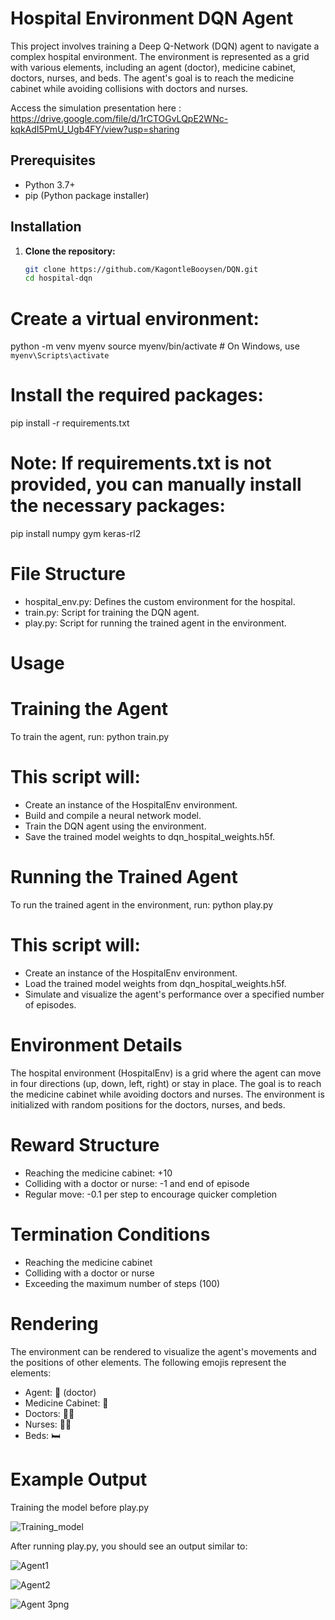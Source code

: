 # Hospital Environment DQN Agent

This project involves training a Deep Q-Network (DQN) agent to navigate a complex hospital environment. The environment is represented as a grid with various elements, including an agent (doctor), medicine cabinet, doctors, nurses, and beds. The agent's goal is to reach the medicine cabinet while avoiding collisions with doctors and nurses.

Access the simulation presentation here : https://drive.google.com/file/d/1rCTOGvLQpE2WNc-kqkAdI5PmU_Ugb4FY/view?usp=sharing

## Prerequisites

- Python 3.7+
- pip (Python package installer)

## Installation

1. **Clone the repository:**

   ```bash
   git clone https://github.com/KagontleBooysen/DQN.git
   cd hospital-dqn
   
# Create a virtual environment:
python -m venv myenv
source myenv/bin/activate  # On Windows, use `myenv\Scripts\activate`

# Install the required packages:
pip install -r requirements.txt

# Note: If requirements.txt is not provided, you can manually install the necessary packages:
pip install numpy gym keras-rl2

# File Structure
- hospital_env.py: Defines the custom environment for the hospital.
- train.py: Script for training the DQN agent.
- play.py: Script for running the trained agent in the environment.

# Usage
# Training the Agent
To train the agent, run: python train.py

# This script will:

- Create an instance of the HospitalEnv environment.
- Build and compile a neural network model.
- Train the DQN agent using the environment.
- Save the trained model weights to dqn_hospital_weights.h5f.

# Running the Trained Agent
To run the trained agent in the environment, run: python play.py

# This script will:

- Create an instance of the HospitalEnv environment.
- Load the trained model weights from dqn_hospital_weights.h5f.
- Simulate and visualize the agent's performance over a specified number of episodes.
  
# Environment Details
The hospital environment (HospitalEnv) is a grid where the agent can move in four directions (up, down, left, right) or stay in place. The goal is to reach the medicine cabinet while avoiding doctors and nurses. The environment is initialized with random positions for the doctors, nurses, and beds.

# Reward Structure

- Reaching the medicine cabinet: +10
- Colliding with a doctor or nurse: -1 and end of episode
- Regular move: -0.1 per step to encourage quicker completion

# Termination Conditions

- Reaching the medicine cabinet
- Colliding with a doctor or nurse
- Exceeding the maximum number of steps (100)

# Rendering
The environment can be rendered to visualize the agent's movements and the positions of other elements. The following emojis represent the elements:

- Agent: 🙂 (doctor)
- Medicine Cabinet: 💊
- Doctors: 👨‍⚕️
- Nurses: 👩‍⚕️
- Beds: 🛏

# Example Output
Training the model before play.py

![Training_model](https://github.com/user-attachments/assets/4d80596b-6983-465b-be2d-7dc74370da8b)

After running play.py, you should see an output similar to:

![Agent1](https://github.com/user-attachments/assets/3d5b5529-3f94-4680-8d74-13f462f7a9cb)

![Agent2](https://github.com/user-attachments/assets/64de0596-c634-4b15-ad16-03fd29ed6193)

![Agent 3png](https://github.com/user-attachments/assets/263123a8-413d-48e7-8ada-4a4d4c8c5df4)





  
